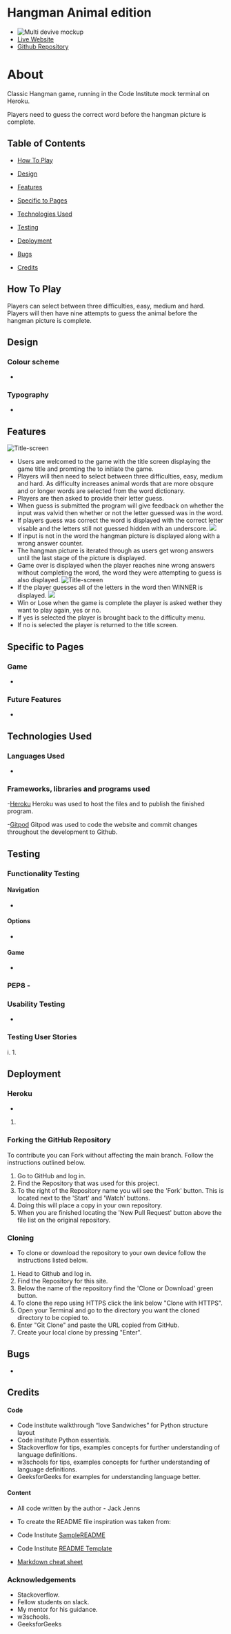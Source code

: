 # Hangman Animal edition
- ![Multi devive mockup](assets/images/all-devices-mockup.png)
- [Live Website](https://hangman-animal-edition.herokuapp.com/)
- [Github Repository](https://github.com/jenns93/hangman_animal_edition)
 # About
Classic Hangman game, running in the Code Institute mock terminal on Heroku.

Players need to guess the correct word before the hangman picture is complete.
## Table of Contents

- [How To Play](#How-To-Play)
- [Design](#Design)

- [Features](#Features)
- [Specific to Pages](#Specific-to-Pages)

- [Technologies Used](#Technologies-Used)

- [Testing](#Testing)

- [Deployment](#Deployment)

- [Bugs](#Bugs)

- [Credits](#Credits)

## How To Play
Players can select between three difficulties, easy, medium and hard.
Players will then have nine attempts to guess the animal before the hangman picture is complete.
## Design
### Colour scheme
- 
### Typography
- 

## Features
![Title-screen](assets/images/hangman-title-screenshot.png)
- Users are welcomed to the game with the title screen displaying the game title and promting the to initiate the game.
- Players will then need to select between three difficulties, easy, medium and hard. As difficulty increases animal words that are more obsqure and or longer words are selected from the word dictionary.
- Players are then asked to provide their letter guess.
- When guess is submitted the program will give feedback on whether the input was valvid then whether or not the letter guessed was in the word.
- If players guess was correct the word is displayed with the correct letter visable and the letters still not guessed hidden with an underscore.
![](assets/images/hangman-game-screenshot.png)
- If input is not in the word the hangman picture is displayed along with a wrong answer counter.
- The hangman picture is iterated through as users get wrong answers until the last stage of the picture is displayed.
- Game over is displayed when the player reaches nine wrong answers without completing the word, the word they were attempting to guess is also displayed.
![Title-screen](assets/images/hangman-gameover-screenshot.png)
- If the player guesses all of the letters in the word then WINNER is displayed.
![](assets/images/hangman-winner-screenshot.png)
- Win or Lose when the game is complete the player is asked wether they want to play again, yes or no.
- If yes is selected the player is brought back to the difficulty menu.
- If no is selected the player is returned to the title screen.   
## Specific to Pages
### Game
- 
### Future Features
-   
## Technologies Used

### Languages Used

- 

### Frameworks, libraries and programs used

-[Heroku](https://dashboard.heroku.com/apps) Heroku was used to host the files and to publish the finished program.

-[Gitpod](https://www.gitpod.io/) Gitpod was used to code the website and commit changes throughout the development to Github.

## Testing

### Functionality Testing
#### Navigation

- 
#### Options
- 
#### Game
- 
### PEP8 - 

### Usability Testing

-

### Testing User Stories

i.
1.

## Deployment
### Heroku
- 

1. 

### Forking the GitHub Repository
To contribute you can Fork without affecting the main branch. Follow the instructions outlined below.

1. Go to GitHub and log in.
2. Find the Repository that was used for this project.
3. To the right of the Repository name you will see the 'Fork' button. This is located next to the 'Start' and 'Watch' buttons.
4. Doing this will place a copy in your own repository.
5. When you are finished locating the 'New Pull Request' button above the file list on the original repository.

### Cloning
- To clone or download the repository to your own device follow the instructions listed below.

1. Head to Github and log in.
2. Find the Repository for this site.
3. Below the name of the repository find the 'Clone or Download' green button.
4. To clone the repo using HTTPS click the link below "Clone with HTTPS".
5. Open your Terminal and go to the directory you want the cloned directory to be copied to.
6. Enter "Git Clone" and paste the URL copied from GitHub.
7. Create your local clone by pressing "Enter".

## Bugs
-

## Credits

#### Code

- Code institute walkthrough “love Sandwiches” for Python structure layout 
- Code institute Python essentials. 
- Stackoverflow for tips, examples concepts for further understanding of language definitions.
- w3schools for tips, examples concepts for further understanding of language definitions.
- GeeksforGeeks for examples for understanding language better.

#### Content

- All code written by the author - Jack Jenns

- To create the README file inspiration was taken from:

- Code Institute [SampleREADME](https://github.com/Code-Institute-Solutions/SampleREADME)
- Code Institute [README Template](https://github.com/Code-Institute-Solutions/readme-template)
- [Markdown cheat sheet](https://github.com/adam-p/markdown-here/wiki/Markdown-Cheatsheet)

### Acknowledgements
- Stackoverflow.
- Fellow students on slack.
- My mentor for his guidance.
- w3schools. 
- GeeksforGeeks

